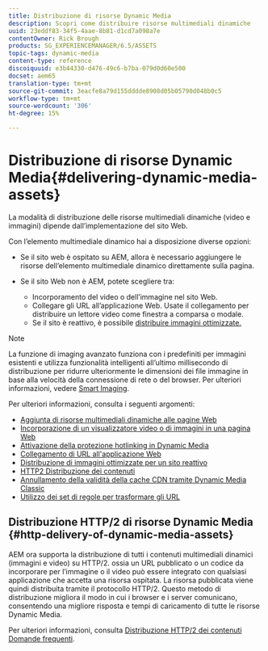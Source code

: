 ```yaml
---
title: Distribuzione di risorse Dynamic Media
description: Scopri come distribuire risorse multimediali dinamiche
uuid: 23eddf83-34f5-4aae-8b81-d1cd7a098a7e
contentOwner: Rick Brough
products: SG_EXPERIENCEMANAGER/6.5/ASSETS
topic-tags: dynamic-media
content-type: reference
discoiquuid: e3b44330-d476-49c6-b7ba-079d0d60e500
docset: aem65
translation-type: tm+mt
source-git-commit: 3eacfe8a79d155dddde8908d05b05790d048b0c5
workflow-type: tm+mt
source-wordcount: '306'
ht-degree: 15%

---
```



# Distribuzione di risorse Dynamic Media{#delivering-dynamic-media-assets}

La modalità di distribuzione delle risorse multimediali dinamiche (video e immagini) dipende dall’implementazione del sito Web.

Con l’elemento multimediale dinamico hai a disposizione diverse opzioni:

* Se il sito web è ospitato su AEM, allora è necessario aggiungere le risorse dell’elemento multimediale dinamico direttamente sulla pagina.
* Se il sito Web non è AEM, potete scegliere tra:

   * Incorporamento del video o dell’immagine nel sito Web.
   * Collegare gli URL all’applicazione Web. Usate il collegamento per distribuire un lettore video come finestra a comparsa o modale.
   * Se il sito è reattivo, è possibile [distribuire immagini ottimizzate.](/help/assets/responsive-site.md)

>[!NOTE]
>
>La funzione di imaging avanzato funziona con i predefiniti per immagini esistenti e utilizza funzionalità intelligenti all’ultimo millisecondo di distribuzione per ridurre ulteriormente le dimensioni dei file immagine in base alla velocità della connessione di rete o del browser. Per ulteriori informazioni, vedere [Smart Imaging](/help/assets/imaging-faq.md).

Per ulteriori informazioni, consulta i seguenti argomenti:

* [Aggiunta di risorse multimediali dinamiche alle pagine Web](/help/assets/adding-dynamic-media-assets-to-pages.md)
* [Incorporazione di un visualizzatore video o di immagini in una pagina Web](/help/assets/embed-code.md)
* [Attivazione della protezione hotlinking in Dynamic Media](hotlink-protection.md)
* [Collegamento di URL all&#39;applicazione Web](/help/assets/linking-urls-to-yourwebapplication.md)
* [Distribuzione di immagini ottimizzate per un sito reattivo](/help/assets/responsive-site.md)
* [HTTP2 Distribuzione dei contenuti](/help/assets/http2.md)
* [Annullamento della validità della cache CDN tramite Dynamic Media Classic](/help/assets/invalidate-cdn-cache-dm-classic.md)
* [Utilizzo dei set di regole per trasformare gli URL](/help/assets/using-rulesets-to-transform-urls.md)


## Distribuzione HTTP/2 di risorse Dynamic Media {#http-delivery-of-dynamic-media-assets}

AEM ora supporta la distribuzione di tutti i contenuti multimediali dinamici (immagini e video) su HTTP/2. ossia un URL pubblicato o un codice da incorporare per l’immagine o il video può essere integrato con qualsiasi applicazione che accetta una risorsa ospitata. La risorsa pubblicata viene quindi distribuita tramite il protocollo HTTP/2. Questo metodo di distribuzione migliora il modo in cui i browser e i server comunicano, consentendo una migliore risposta e tempi di caricamento di tutte le risorse Dynamic Media.

Per ulteriori informazioni, consulta [Distribuzione HTTP/2 dei contenuti Domande frequenti](/help/sites-administering/scene7-http2faq.md).
